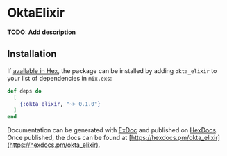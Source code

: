 # OktaElixir

**TODO: Add description**

## Installation

If [available in Hex](https://hex.pm/docs/publish), the package can be installed
by adding `okta_elixir` to your list of dependencies in `mix.exs`:

```elixir
def deps do
  [
    {:okta_elixir, "~> 0.1.0"}
  ]
end
```

Documentation can be generated with [ExDoc](https://github.com/elixir-lang/ex_doc)
and published on [HexDocs](https://hexdocs.pm). Once published, the docs can
be found at [https://hexdocs.pm/okta_elixir](https://hexdocs.pm/okta_elixir).


